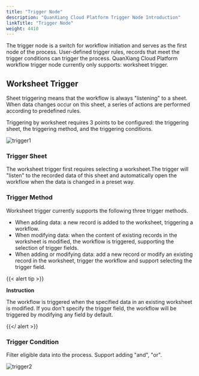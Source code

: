 ```yaml
---
title: "Trigger Node"
description: "QuanXiang Cloud Platform Trigger Node Introduction"
linkTitle: "Trigger Node"
weight: 4410
---
```


The trigger node is a switch for workflow initiation and serves as the first node of the process. User-defined trigger rules, records that meet the trigger conditions can trigger the process. QuanXiang Cloud Platform workflow trigger node currently only supports: worksheet trigger.

## Worksheet Trigger

Sheet triggering means that the workflow is always "listening" to a sheet. When data changes occur on this sheet, a series of actions are performed according to predefined rules.

Triggering by worksheet requires 3 points to be configured: the triggering sheet, the triggering method, and the triggering conditions.

![trigger1](/images/manual/workflow/trigger/trigger1.png)

### Trigger Sheet

The worksheet trigger first requires selecting a worksheet.The trigger will "listen" to the recorded data of this sheet and automatically open the workflow when the data is changed in a preset way.

### Trigger Method

Worksheet trigger currently supports the following three trigger methods.

- When adding data: a new record is added to the worksheet, triggering a workflow.
- When modifying data: when the content of existing records in the worksheet is modified, the workflow is triggered, supporting the selection of trigger fields.
- When adding or modifying data: add a new record or modify an existing record in the worksheet, trigger the workflow and support selecting the trigger field.

{{< alert tip >}}

**Instruction**

The workflow is triggered when the specified data in an existing worksheet is modified. If you don't specify the trigger field, the workflow will be triggered by modifying any field by default.

{{</ alert >}}

### Trigger Condition

Filter eligible data into the process. Support adding "and", "or".

![trigger2](/images/manual/workflow/trigger/trigger2.png)



